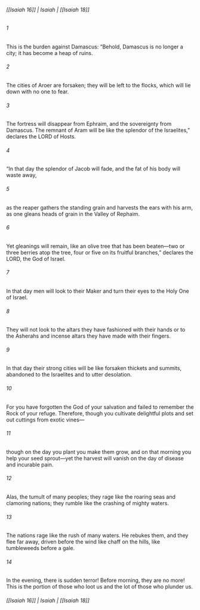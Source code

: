 ###### [[Isaiah 16]] | Isaiah | [[Isaiah 18]]

###### 1
This is the burden against Damascus: “Behold, Damascus is no longer a city; it has become a heap of ruins.
###### 2
The cities of Aroer are forsaken; they will be left to the flocks, which will lie down with no one to fear.
###### 3
The fortress will disappear from Ephraim, and the sovereignty from Damascus. The remnant of Aram will be like the splendor of the Israelites,” declares the LORD of Hosts.
###### 4
“In that day the splendor of Jacob will fade, and the fat of his body will waste away,
###### 5
as the reaper gathers the standing grain and harvests the ears with his arm, as one gleans heads of grain in the Valley of Rephaim.
###### 6
Yet gleanings will remain, like an olive tree that has been beaten—two or three berries atop the tree, four or five on its fruitful branches,” declares the LORD, the God of Israel.
###### 7
In that day men will look to their Maker and turn their eyes to the Holy One of Israel.
###### 8
They will not look to the altars they have fashioned with their hands or to the Asherahs and incense altars they have made with their fingers.
###### 9
In that day their strong cities will be like forsaken thickets and summits, abandoned to the Israelites and to utter desolation.
###### 10
For you have forgotten the God of your salvation and failed to remember the Rock of your refuge. Therefore, though you cultivate delightful plots and set out cuttings from exotic vines—
###### 11
though on the day you plant you make them grow, and on that morning you help your seed sprout—yet the harvest will vanish on the day of disease and incurable pain.
###### 12
Alas, the tumult of many peoples; they rage like the roaring seas and clamoring nations; they rumble like the crashing of mighty waters.
###### 13
The nations rage like the rush of many waters. He rebukes them, and they flee far away, driven before the wind like chaff on the hills, like tumbleweeds before a gale.
###### 14
In the evening, there is sudden terror! Before morning, they are no more! This is the portion of those who loot us and the lot of those who plunder us.

###### [[Isaiah 16]] | Isaiah | [[Isaiah 18]]
